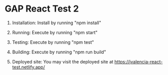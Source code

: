 # GAP React Test 2

1. Installation:
   Install by running "npm install"

2. Running:
   Execute by running "npm start"

3. Testing:
   Execute by running "npm test"

4. Building:
   Execute by running "npm run build"

5. Deployed site:
   You may visit the deployed site at https://jvalencia-react-test.netlify.app/